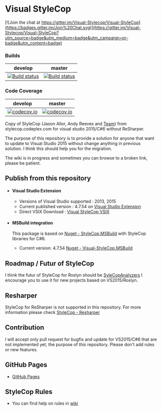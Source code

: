 # Visual StyleCop

[![Join the chat at https://gitter.im/Visual-Stylecop/Visual-StyleCop](https://badges.gitter.im/Join%20Chat.svg)](https://gitter.im/Visual-Stylecop/Visual-StyleCop?utm_source=badge&utm_medium=badge&utm_campaign=pr-badge&utm_content=badge)

<H3>Builds</H3>

|develop|master|
|:--:|:--:|
|[![Build status](https://ci.appveyor.com/api/projects/status/xgnf7ae4clny9f1j?svg=true)](https://ci.appveyor.com/project/ptittof57/visual-stylecop-6ywln)|[![Build status](https://ci.appveyor.com/api/projects/status/n09yi3f5vl0a7bfy/branch/master?svg=true)](https://ci.appveyor.com/project/ptittof57/visual-stylecop/branch/master)|

<H3>Code Coverage</H3>

|develop|master|
|:--:|:--:|
|[![codecov.io](http://codecov.io/github/Visual-Stylecop/Visual-StyleCop/coverage.svg?branch=develop)](http://codecov.io/github/Visual-Stylecop/Visual-StyleCop?branch=develop)|[![codecov.io](http://codecov.io/github/Visual-Stylecop/Visual-StyleCop/coverage.svg?branch=master)](http://codecov.io/github/Visual-Stylecop/Visual-StyleCop?branch=master)|

Copy of StyleCop (Jason Allor, Andy Reeves and [Team](https://stylecop.codeplex.com/team/view)) from stylecop.codeplex.com for visual studio 2015/C#6 without ReSharper.

The purpose of this repository is to provide a solution for anyone that want to update to Visual Studio 2015 without change anything in previous solution. I think this should help you for the migration.

The wiki is in progress and sometimes you can browse to a broken link, please be patient.

<H2>Publish from this repository</H2>

- <H4>Visual Studio Extension</H4>

    - Versions of Visual Studio supported : 2013, 2015
    - Current published version : 4.7.54 on [Visual Studio Extension](https://visualstudiogallery.msdn.microsoft.com/cac2a05b-6eb6-4fa2-95b9-1f8d011e6cae)
    - Direct VSIX Download : [Visual StyleCop VSIX](https://visualstudiogallery.msdn.microsoft.com/cac2a05b-6eb6-4fa2-95b9-1f8d011e6cae/file/173746/9/VSIXProject.vsix)

- <H4>MSBuild integration</H4>

    This package is based on [Nuget - StyleCop.MSBuild](https://www.nuget.org/packages/StyleCop.MSBuild/) with StyleCop libraries for C#6.
    - Current version: 4.7.54 [Nuget - Visual-StyleCop.MSBuild](https://www.nuget.org/packages/Visual-StyleCop.MSBuild)

<H2>Roadmap / Futur of StyleCop</H2>

I think the futur of StyleCop for Roslyn should be [SyleCopAnalyzers](https://github.com/DotNetAnalyzers/StyleCopAnalyzers) I encourage you to use it for new projects based on VS2015/Roslyn.

<H2>Resharper</H2>

StyleCop for ReSharper is not supported in this repository. For more information please check [StyleCop - Resharper](https://github.com/StyleCop/StyleCop)

<H2>Contribution</H2>

I will accept only pull request for bugfix and update for VS2015/C#6 that are not implemented yet, the purpose of this repository.
Please don't add rules or new features.

<H2>GitHub Pages</H2>

- [GitHub Pages](http://Visual-StyleCop.github.io/Visual-StyleCop/)

<H2>StyleCop Rules</H2>

- You can find help on rules in [wiki](https://github.com/Visual-Stylecop/Visual-StyleCop/wiki)
